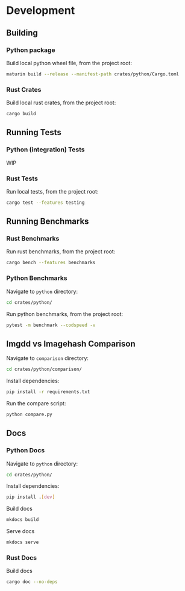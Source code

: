 # Development

## Building

### Python package

Build local python wheel file, from the project root:

```bash
maturin build --release --manifest-path crates/python/Cargo.toml
```

### Rust Crates

Build local rust crates, from the project root:

```bash
cargo build
```

## Running Tests

### Python (integration) Tests

WIP

### Rust Tests

Run local tests, from the project root:

```bash
cargo test --features testing
```

## Running Benchmarks

### Rust Benchmarks
Run rust benchmarks, from the project root:
```bash
cargo bench --features benchmarks
```

### Python Benchmarks
Navigate to `python` directory:
```bash
cd crates/python/
```

Run python benchmarks, from the project root:
```bash
pytest -m benchmark --codspeed -v
```
    
## Imgdd vs Imagehash Comparison

Navigate to `comparison` directory:
    
```bash
cd crates/python/comparison/
```
    
Install dependencies:
    
```bash
pip install -r requirements.txt
```
    
Run the compare script:
    
```bash
python compare.py
```

## Docs

### Python Docs

Navigate to `python` directory:
    
```bash
cd crates/python/
```
    
Install dependencies:
    
```bash
pip install .[dev]
```

Build docs

```bash
mkdocs build
```

Serve docs

```bash
mkdocs serve
```

### Rust Docs

Build docs

```bash
cargo doc --no-deps
```